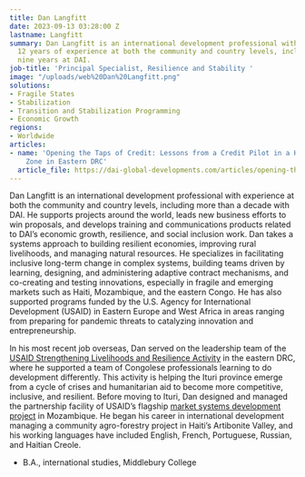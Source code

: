```yaml
---
title: Dan Langfitt
date: 2023-09-13 03:28:00 Z
lastname: Langfitt
summary: Dan Langfitt is an international development professional with more than
  12 years of experience at both the community and country levels, including almost
  nine years at DAI.
job-title: 'Principal Specialist, Resilience and Stability '
image: "/uploads/web%20Dan%20Langfitt.png"
solutions:
- Fragile States
- Stabilization
- Transition and Stabilization Programming
- Economic Growth
regions:
- Worldwide
articles:
- name: 'Opening the Taps of Credit: Lessons from a Credit Pilot in a High-Conflict
    Zone in Eastern DRC'
  article_file: https://dai-global-developments.com/articles/opening-the-taps-of-credit-lessons-from-a-credit-pilot-in-a-high-conflict-zone-in-eastern-drc/
---
```


Dan Langfitt is an international development professional with experience at both the community and country levels, including more than a decade with DAI. He supports projects around the world, leads new business efforts to win proposals, and develops training and communications products related to DAI’s economic growth, resilience, and social inclusion work. Dan takes a systems approach to building resilient economies, improving rural livelihoods, and managing natural resources. He specializes in facilitating inclusive long-term change in complex systems, building teams driven by learning, designing, and administering adaptive contract mechanisms, and co-creating and testing innovations, especially in fragile and emerging markets such as Haiti, Mozambique, and the eastern Congo. He has also supported programs funded by the U.S. Agency for International Development (USAID) in Eastern Europe and West Africa in areas ranging from preparing for pandemic threats to catalyzing innovation and entrepreneurship.

In his most recent job overseas, Dan served on the leadership team of the [USAID Strengthening Livelihoods and Resilience Activity](https://www.dai.com/our-work/projects/democratic-republic-of-the-congo-drc-strengthening-livelihoods-and-resilience-slr-activity) in the eastern DRC, where he supported a team of Congolese professionals learning to do development differently. This activity is helping the Ituri province emerge from a cycle of crises and humanitarian aid to become more competitive, inclusive, and resilient. Before moving to Ituri, Dan designed and managed the partnership facility of USAID’s flagship [market systems development project](https://www.dai.com/our-work/projects/mozambique-feed-the-future-agricultural-innovations-inova) in Mozambique. He began his career in international development managing a community agro-forestry project in Haiti’s Artibonite Valley, and his working languages have included English, French, Portuguese, Russian, and Haitian Creole.

* B.A., international studies, Middlebury College 